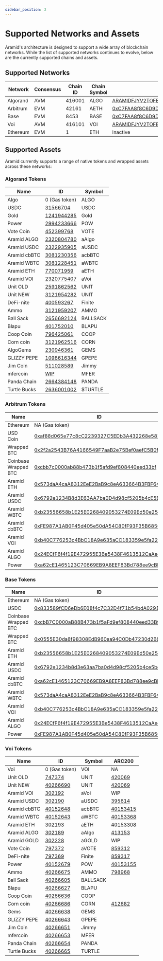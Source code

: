 ```yaml
---
sidebar_position: 2
---
```


# Supported Networks and Assets

Aramid's architecture is designed to support a wide array of blockchain networks. While the list of supported networks continues to evolve, below are the currently supported chains and assets.

## Supported Networks

| Network | Consensus | Chain ID | Chain Symbol | Bridge Address |
| ------------- | --------- | -------- | ------------ | ---------------------------------------------------------- |
| Algorand | AVM | 416001 | ALGO | [ARAMIDFJYV2TOFB5MRNZJIXBSAVZCVAUDAPFGKR5PNX4MTILGAZABBTXQQ](https://allo.info/account/ARAMIDFJYV2TOFB5MRNZJIXBSAVZCVAUDAPFGKR5PNX4MTILGAZABBTXQQ) |
| Arbitrum | EVM | 42161 | AETH | [0xC7FAA8f8C6D9Dc05ABf3C5aa741a38F9A6d1C263](https://arbiscan.io/address/0xC7FAA8f8C6D9Dc05ABf3C5aa741a38F9A6d1C263) |
| Base | EVM | 8453 | BASE | [0xC7FAA8f8C6D9Dc05ABf3C5aa741a38F9A6d1C263](https://basescan.org/address/0xC7FAA8f8C6D9Dc05ABf3C5aa741a38F9A6d1C263) |
| Voi | AVM | 416101 | VOI | [ARAMIDFJYV2TOFB5MRNZJIXBSAVZCVAUDAPFGKR5PNX4MTILGAZABBTXQQ](https://block.voi.network/explorer/account/ARAMIDFJYV2TOFB5MRNZJIXBSAVZCVAUDAPFGKR5PNX4MTILGAZABBTXQQ/transactions) |
| Ethereum | EVM | 1 | ETH | Inactive|

## Supported Assets

Aramid currently supports a range of native tokens and wrapped assets across these networks:

### Algorand Tokens

| Name        | ID         | Symbol |
| ----------- | ---------- | ------ |
| Algo | 0 (Gas token) | ALGO |
| USDC | [31566704](https://allo.info/asset/31566704/token) | USDC |
| Gold | [1241944285](https://allo.info/asset/1241944285/token) | Gold |
| Power | [2994233666](https://allo.info/asset/2994233666/token) | POW |
| Vote Coin | [452399768](https://allo.info/asset/452399768/token) | VOTE |
| Aramid ALGO | [2320804780](https://allo.info/asset/2320804780/token) | aAlgo |
| Aramid USDC | [2322935905](https://allo.info/asset/2322935905/token) | aUSDC |
| Aramid cbBTC | [3081230356](https://allo.info/asset/3081230356/token) | acbBTC |
| Aramid WBTC | [3081228451](https://allo.info/asset/3081228451/token) | aWBTC |
| Aramid ETH | [770071959](https://allo.info/asset/770071959/token) | aETH |
| Aramid VOI | [2320775407](https://allo.info/asset/2320775407/token) | aVoi |
| Unit OLD| [2591862562](https://allo.info/asset/2591862562/token) | UNIT |
| Unit NEW| [3121954282](https://allo.info/asset/3121954282/token) | UNIT |
| DeFi-nite | [400593267](https://allo.info/asset/400593267/token) | Finite |
| Ammo | [3121959207](https://allo.info/asset/3121959207/token) | AMMO |
| Ball Sack | [2656692124](https://allo.info/asset/2656692124/token) | BALLSACK |
| Blapu | [401752010](https://allo.info/asset/401752010/token) | BLAPU |
| Coop Coin| [796425061](https://allo.info/asset/796425061/token) | COOP |
| Corn coin | [3121962516](https://allo.info/asset/3121962516/token) | CORN |
| AlgoGems | [230946361](https://allo.info/asset/230946361/token) | GEMS |
| GLIZZY PEPE | [1098616344](https://allo.info/asset/1098616344/token) | GPEPE |
| Jim Coin | [511028589](https://allo.info/asset/511028589/token) | Jimmy |
| mfercoin | [WIP](https://allo.info/asset/WIP/token) | MFER |
| Panda Chain | [2664384148](https://allo.info/asset/2664384148/token) | PANDA |
| Turtle Bucks | [2636001002](https://allo.info/asset/2636001002/token) | $TURTLE |

### Arbitrum Tokens

| Name        | ID                                         | Symbol |
| ----------- | ------------------------------------------ | ------ |
| Ethereum | NA (Gas token) | ETH |
| USD Coin | [0xaf88d065e77c8cC2239327C5EDb3A432268e5831](https://arbiscan.io/token/0xaf88d065e77c8cc2239327c5edb3a432268e5831) | USDC |
| Wrapped BTC | [0x2f2a2543B76A4166549F7aaB2e75Bef0aefC5B0f](https://arbiscan.io/token/0x2f2a2543B76A4166549F7aaB2e75Bef0aefC5B0f) | WBTC |
| Coinbase Wrapped BTC | [0xcbb7c0000ab88b473b1f5afd9ef808440eed33bf](https://arbiscan.io/token/0xcbb7c0000ab88b473b1f5afd9ef808440eed33bf) | cbBTC |
| Aramid ETH | [0x573daA4caA8312EeE2BaB9c8eA633664B3FBF641](https://arbiscan.io/token/0x573daA4caA8312EeE2BaB9c8eA633664B3FBF641) | aETH |
| Aramid USDC | [0x6792e1234B8d3E63AA7ba0D4d98cf5205b4cE5Be](https://arbiscan.io/token/0x6792e1234B8d3E63AA7ba0D4d98cf5205b4cE5Be) | aUSDC |
| Aramid WBTC | [0xb23556658b1E25E0268409053274E09Ed50e2595](https://arbiscan.io/token/0xb23556658b1E25E0268409053274E09Ed50e2595) | aWBTC |
| Aramid cbBTC | [0xFE987A1AB0F45d405e50dA54C80fF93F35B68567](https://arbiscan.io/token/0xFE987A1AB0F45d405e50dA54C80fF93F35B68567) | acbBTC |
| Aramid VOI | [0xb40C776253c4BbC18A9e635aCC183359e5fa22f9](https://arbiscan.io/token/0xb40C776253c4BbC18A9e635aCC183359e5fa22f9) | aVoi |
| Aramid ALGO | [0x24ECfF6f4f19E472955E3Be5438F4613512CaAee](https://arbiscan.io/token/0x24ECfF6f4f19E472955E3Be5438F4613512CaAee) | aAlgo |
| Power | [0xa62cE1465123C70669EB9A8EEF83Bd788ee9cBB5](https://arbiscan.io/token/0xa62cE1465123C70669EB9A8EEF83Bd788ee9cBB5) | POW |

### Base Tokens

| Name        | ID                                         | Symbol |
| ----------- | ------------------------------------------ | ------ |
| Ethereum | NA (Gas token) | ETH |
| USDC | [0x833589fCD6eDb6E08f4c7C32D4f71b54bdA02913](https://basescan.org/token/0x833589fCD6eDb6E08f4c7C32D4f71b54bdA02913) | USDC |
| Coinbase Wrapped BTC | [0xcbB7C0000aB88B473b1f5aFd9ef808440eed33Bf](https://basescan.org/token/0xcbb7c0000ab88b473b1f5afd9ef808440eed33bf) | cbBTC |
| Wrapped BTC | [0x0555E30da8f98308EdB960aa94C0Db47230d2B9c](https://basescan.org/token/0x0555E30da8f98308EdB960aa94C0Db47230d2B9c) | WBTC |
| Aramid ETH | [0xb23556658b1E25E0268409053274E09Ed50e2595](https://basescan.org/token/0xb23556658b1E25E0268409053274E09Ed50e2595) | aETH |
| Aramid USDC | [0x6792e1234b8d3e63aa7ba0d4d98cf5205b4ce5be](https://basescan.org/token/0x6792e1234b8d3e63aa7ba0d4d98cf5205b4ce5be) | aUSDC |
| Aramid cbBTC | [0xa62cE1465123C70669EB9A8EEF83Bd788ee9cBB5](https://basescan.org/token/0xa62cE1465123C70669EB9A8EEF83Bd788ee9cBB5) | acbBTC |
| Aramid WBTC | [0x573daA4caA8312EeE2BaB9c8eA633664B3FBF641](https://basescan.org/token/0x573daA4caA8312EeE2BaB9c8eA633664B3FBF641) | aWBTC |
| Aramid VOI | [0xb40C776253c4BbC18A9e635aCC183359e5fa22f9](https://basescan.org/token/0xb40C776253c4BbC18A9e635aCC183359e5fa22f9) | aVoi |
| Aramid ALGO | [0x24ECfF6f4f19E472955E3Be5438F4613512CaAee](https://basescan.org/token/0x24ECfF6f4f19E472955E3Be5438F4613512CaAee) | aAlgo |
| Power | [0xFE987A1AB0F45d405e50dA54C80fF93F35B68567](https://basescan.org/token/0xFE987A1AB0F45d405e50dA54C80fF93F35B68567) | POW |

### Voi Tokens

| Name        | ID     | Symbol | ARC200 |
| ----------- | ------ | ------ | ------ |
| Voi | 0 (Gas token) | VOI | NA |
| Unit OLD| [747374](https://block.voi.network/explorer/asset/747374/transactions) | UNIT | [420069](https://voiager.xyz/token/420069) |
| Unit NEW| [40266690](https://block.voi.network/explorer/asset/40266690/transactions) | UNIT | [420069](https://voiager.xyz/token/420069) |
| Aramid VOI | [302192](https://block.voi.network/explorer/asset/302192/transactions) | aVoi | WIP |
| Aramid USDC | [302190](https://block.voi.network/explorer/asset/302190/transactions) | aUSDC | [395614](https://voiager.xyz/token/395614) |
| Aramid cbBTC | [40152648](https://block.voi.network/explorer/asset/40152648/transactions) | acbBTC | [40153415](https://voiager.xyz/token/40153415) |
| Aramid WBTC | [40152643](https://block.voi.network/explorer/asset/40152643/transactions) | aWBTC | [40153368](https://voiager.xyz/token/40153368) |
| Aramid ETH | [302193](https://block.voi.network/explorer/asset/302193/transactions) | aETH | [40153308](https://voiager.xyz/token/40153308) |
| Aramid ALGO | [302189](https://block.voi.network/explorer/asset/302189/transactions) | aAlgo | [413153](https://voiager.xyz/token/413153) |
| Aramid GOLD | [302228](https://block.voi.network/explorer/asset/302228/transactions) | aGOLD |  WIP |
| Vote Coin | [797372](https://block.voi.network/explorer/asset/797372/transactions) | aVOTE | [859312](https://voiager.xyz/token/859312) |
| DeFi-nite | [797369](https://block.voi.network/explorer/asset/797369/transactions) | Finite | [859317](https://voiager.xyz/token/859317) |
| Power | [40152679](https://block.voi.network/explorer/asset/40152679/transactions) | POW | [40153155](https://voiager.xyz/token/40153155) |
| Ammo | [40266675](https://block.voi.network/explorer/asset/40266675/transactions) | AMMO | [798968](https://voiager.xyz/token/798968) |
| Ball Sack | [40266605](https://block.voi.network/explorer/asset/40266605/transactions) | BALLSACK |
| Blapu | [40266627](https://block.voi.network/explorer/asset/40266627/transactions) | BLAPU |
| Coop Coin| [40266636](https://block.voi.network/explorer/asset/40266636/transactions) | COOP |
| Corn coin | [40266686](https://block.voi.network/explorer/asset/40266686/transactions) | CORN | [412682](https://voiager.xyz/token/412682) |
| Gems | [40266638](https://block.voi.network/explorer/asset/40266638/transactions) | GEMS |
| GLIZZY PEPE | [40266643](https://block.voi.network/explorer/asset/40266643/transactions) | GPEPE |
| Jim Coin | [40266651](https://block.voi.network/explorer/asset/40266651/transactions) | Jimmy |
| mfercoin | [40266653](https://block.voi.network/explorer/asset/40266653/transactions) | MFER |
| Panda Chain | [40266654](https://block.voi.network/explorer/asset/40266654/transactions) | PANDA |
| Turtle Bucks | [40266665](https://block.voi.network/explorer/asset/40266665/transactions) | TURTLE |

